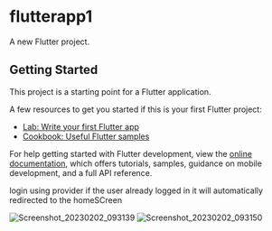 # flutterapp1

A new Flutter project.

## Getting Started

This project is a starting point for a Flutter application.

A few resources to get you started if this is your first Flutter project:

- [Lab: Write your first Flutter app](https://docs.flutter.dev/get-started/codelab)
- [Cookbook: Useful Flutter samples](https://docs.flutter.dev/cookbook)

For help getting started with Flutter development, view the
[online documentation](https://docs.flutter.dev/), which offers tutorials,
samples, guidance on mobile development, and a full API reference.



login using provider if the user already logged in it will automatically redirected to the homeSCreen


![Screenshot_20230202_093139](https://user-images.githubusercontent.com/107807403/216228839-9d9cdd65-2d21-4fe0-9a5c-fd8b1191f932.png)
![Screenshot_20230202_093150](https://user-images.githubusercontent.com/107807403/216228852-b4b2f94c-b1f4-4579-ad02-27e4c6cd7509.png)
